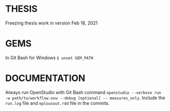 # THESIS
Freezing thesis work in version Feb 18, 2021

# GEMS
In Git Bash for Windows
`$ unset GEM_PATH`

# DOCUMENTATION
Always run OpenStudio with Git Bash command `openstudio --verbose run -w path/to/workflow.osw --debug [optional] -- measures_only`. Include the `run.log` file and `eplousout.rdd` file in the commits.

